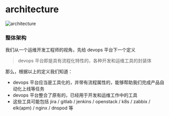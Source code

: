 # architecture
![architecture](https://img.shields.io/badge/architecture-speical-E0B78A.svg)  
  
  
### 整体架构
我们从一个运维开发工程师的视角，先给 devops 平台下一个定义  
  
> devops 平台即是具有流程化特性的，各种开发和运维工具的封装体
  
那么，根据以上的定义我们知道：  
+ devops 平台应当是工具化的，并带有流程属性的，能够帮助我们完成产品自动化上线等任务  
+ devops 平台整合了原有的，已经用于开发和运维工作中的工具  
+ 这些工具可能包括 jira / gitlab / jenkins / openstack / k8s / zabbix / elk(apm) / nginx / dnspod 等  
